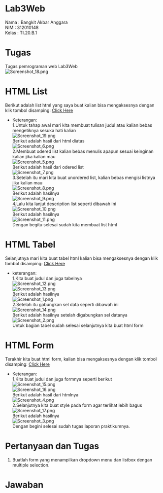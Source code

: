 # Lab3Web
Nama  : Bangkit Akbar Anggara<br>
NIM   : 312010148<br>
Kelas : TI.20.B.1<br>

# Tugas
Tugas pemrograman web Lab3Web<br>
![Screenshot_18.png](Pic/Screenshot_18.png)<br>

# HTML List
Berikut adalah list html yang saya buat kalian bisa mengaksesnya dengan klik tombol disamping: [Click Here](lab3_list.html)<br>
- Keterangan:<br>
   1.Untuk tahap awal mari kita membuat tulisan judul atau kalian bebas mengetiknya sesuka hati kalian<br>
     ![Screenshot_19.png](Pic/Screenshot_19.png)<br>
     Berikut adalah hasil dari html diatas<br>
     ![Screenshot_6.png](Pic/Screenshot_6.png)<br>
   2.Membuat odered list kalian bebas menulis apapun sesuai keinginan kalian jika kalian mau<br>
     ![Screenshot_5.png](Pic/Screenshot_5.png)<br>
     Berikut adalah hasil dari odered list<br>
     ![Screenshot_7.png](Pic/Screenshot_7.png)<br>
   3.Setelah itu mari kita buat unordered list, kalian bebas mengisi listnya jika kalian mau<br>
     ![Screenshot_8.png](Pic/Screenshot_8.png)<br>
     Berikut adalah hasilnya<br>
     ![Screenshot_9.png](Pic/Screenshot_9.png)<br>
   4.Lalu kita lanjut description list seperti dibawah ini<br>
     ![Screenshot_10.png](Pic/Screenshot_10.png)<br>
     Berikut adalah hasilnya<br>
     ![Screenshot_11.png](Pic/Screenshot_11.png)<br>
Dengan begitu selesai sudah kita membuat list html<br>

# HTML Tabel
Selanjutnya mari kita buat tabel html kalian bisa mengaksesnya dengan klik tombol disamping: [Click Here](lab3_tabel.html)<br>
- keterangan:<br>
   1.Kita buat judul dan juga tabelnya<br>
     ![Screenshot_12.png](Pic/Screenshot_12.png)<br>
     ![Screenshot_13.png](Pic/Screenshot_13.png)<br>
     Berikut adalah hasilnya<br>
     ![Screenshot_1.png](Pic/Screenshot_1.png)<br>
   2.Setelah itu gabungkan sel data seperti dibawah ini<br>
     ![Screenshot_14.png](Pic/Screenshot_14.png)<br>
     Berikut adalah hasilnya setelah digabungkan sel datanya<br>
     ![Screenshot_2.png](Pic/Screenshot_2.png)<br>
 Untuk bagian tabel sudah selesai selanjutnya kita buat html form<br>
 
 # HTML Form
 Terakhir kita buat html form, kalian bisa mengaksesnya dengan klik tombol disamping: [Click Here](lab3_form.html)<br>
 - Keterangan:<br>
    1.Kita buat judul dan juga formnya seperti berikut<br>
      ![Screenshot_15.png](Pic/Screenshot_15.png)<br>
      ![Screenshot_16.png](Pic/Screenshot_16.png)<br>
      Berikut adalah hasil dari htmlnya<br>
      ![Screenshot_4.png](Pic/Screenshot_4.png)<br>
    2.Selanjutnya kita buat style pada form agar terlihat lebih bagus<br>
      ![Screenshot_17.png](Pic/Screenshot_17.png)<br>
      Berikut adalah hasilnya<br>
      ![Screenshot_3.png](Pic/Screenshot_3.png)<br>
Dengan begini selesai sudah tugas laporan praktikumnya.<br>

# Pertanyaan dan Tugas
1. Buatlah form yang menampilkan dropdown menu dan listbox dengan multiple selection.<br>

# Jawaban

